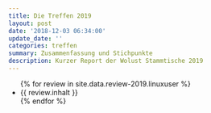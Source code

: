 ```yaml
---
title: Die Treffen 2019
layout: post
date: '2018-12-03 06:34:00'
update_date: ''
categories: treffen
summary: Zusammenfassung und Stichpunkte
description: Kurzer Report der Wolust Stammtische 2019
---
```


<ul>
 {% for review  in site.data.review-2019.linuxuser %}
    <li>  {{ review.inhalt }} </li>
 {% endfor %}
</ul>
